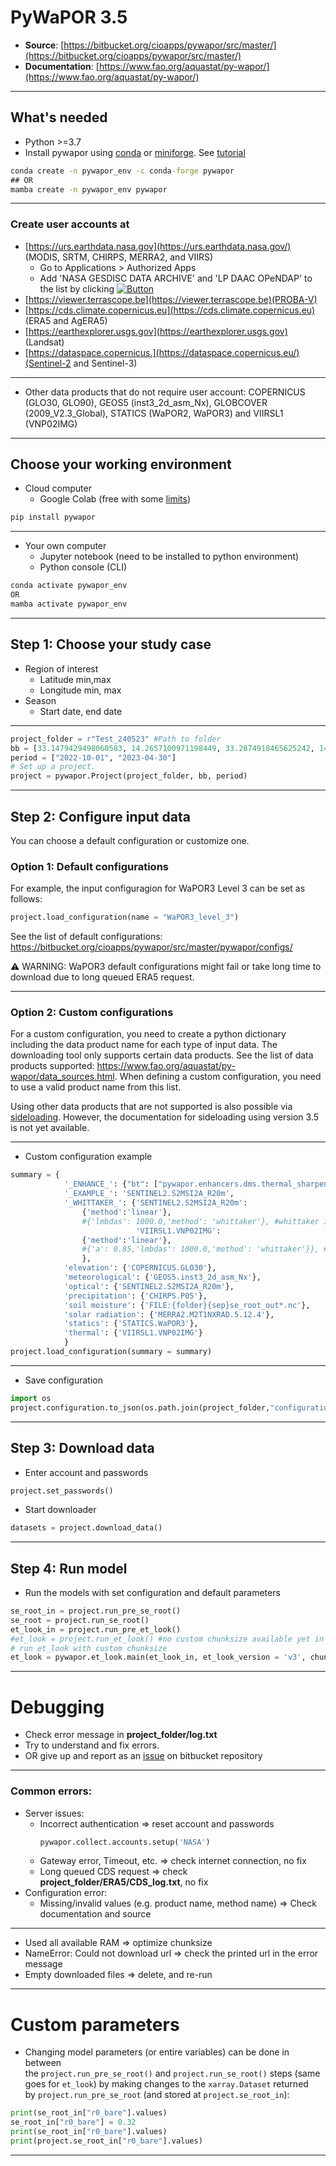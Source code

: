 # PyWaPOR 3.5

- **Source**: [https://bitbucket.org/cioapps/pywapor/src/master/](https://bitbucket.org/cioapps/pywapor/src/master/)
- **Documentation**: [https://www.fao.org/aquastat/py-wapor/](https://www.fao.org/aquastat/py-wapor/)
---
## What's needed
- Python >=3.7
- Install pywapor using [conda](https://docs.conda.io/projects/conda/en/latest/user-guide/concepts/environments.html) or [miniforge](https://github.com/conda-forge/miniforge). See [tutorial](https://courses.gisopencourseware.org/mod/book/view.php?id=430&chapterid=1427)
```cmd
conda create -n pywapor_env -c conda-forge pywapor
## OR
mamba create -n pywapor_env pywapor
```
---
### Create user accounts at
- [https://urs.earthdata.nasa.gov](https://urs.earthdata.nasa.gov/) (MODIS, SRTM, CHIRPS, MERRA2, and VIIRS)
	- Go to Applications > Authorized Apps
   	- Add 'NASA GESDISC DATA ARCHIVE' and 'LP DAAC OPeNDAP' to the list by clicking [![Button]][Link]
- [https://viewer.terrascope.be](https://viewer.terrascope.be)(PROBA-V)
- [https://cds.climate.copernicus.eu](https://cds.climate.copernicus.eu) (ERA5 and AgERA5)
- [https://earthexplorer.usgs.gov](https://earthexplorer.usgs.gov) (Landsat)
- [https://dataspace.copernicus.](https://dataspace.copernicus.eu/)(Sentinel-2 and Sentinel-3)
---
- Other data products that do not require user account: COPERNICUS (GLO30, GLO90), GEOS5 (inst3_2d_asm_Nx), GLOBCOVER (2009_V2.3_Global), STATICS (WaPOR2, WaPOR3) and VIIRSL1 (VNP02IMG)
---
## Choose your working environment
- Cloud computer
	- Google Colab (free with some [limits](https://research.google.com/colaboratory/faq.html#idle-timeouts))
```Python
pip install pywapor
```
---
- Your own computer
	- Jupyter notebook (need to be installed to python environment)
	- Python console (CLI)
```cmd
conda activate pywapor_env
OR
mamba activate pywapor_env
```
---
## Step 1: Choose your study case
- Region of interest
	- Latitude min,max
	- Longitude min, max
- Season
	- Start date, end date
---
```Python
project_folder = r"Test_240523" #Path to folder
bb = [33.1479429498060583, 14.2657100971198449, 33.2874918465625242, 14.3487734799492763] # [xmin, ymin, xmax, ymax] #Wad_Helal
period = ["2022-10-01", "2023-04-30"] 
# Set up a project.
project = pywapor.Project(project_folder, bb, period)
```
---
## Step 2: Configure input data
You can choose a default configuration or customize one. 
### Option 1: Default configurations 
For example, the input configuragion for WaPOR3 Level 3 can be set as follows:
```Python
project.load_configuration(name = "WaPOR3_level_3")
```
See the list of default configurations: https://bitbucket.org/cioapps/pywapor/src/master/pywapor/configs/ 

⚠ WARNING: WaPOR3 default configurations might fail or take long time to download due to long queued ERA5 request.

---
### Option 2: Custom configurations
For a custom configuration, you need to create a python dictionary including the data product name for each type of input data.
The downloading tool only supports certain data products. See the list of data products supported: https://www.fao.org/aquastat/py-wapor/data_sources.html. 
When defining a custom configuration, you need to use a valid product name from this list. 

Using other data products that are not supported is also possible via [sideloading](https://colab.research.google.com/github/un-fao/FAO-Water-Applications/blob/main/pyWaPOR/sideload.ipynb). However, the documentation for sideloading using version 3.5 is not yet available.

---
- Custom configuration example
```Python
summary = {
            '_ENHANCE_': {"bt": ["pywapor.enhancers.dms.thermal_sharpener.sharpen"],},
            '_EXAMPLE_': 'SENTINEL2.S2MSI2A_R20m',
            '_WHITTAKER_': {'SENTINEL2.S2MSI2A_R20m':
				{'method':'linear'},
				#{'lmbdas': 1000.0,'method': 'whittaker'}, #whittaker interpolation takes too long 
                            'VIIRSL1.VNP02IMG':
				{'method':'linear'},
				#{'a': 0.85,'lmbdas': 1000.0,'method': 'whittaker'}}, #whittaker interpolation takes too long
				},
            'elevation': {'COPERNICUS.GLO30'},
            'meteorological': {'GEOS5.inst3_2d_asm_Nx'},
            'optical': {'SENTINEL2.S2MSI2A_R20m'},
            'precipitation': {'CHIRPS.P05'},
            'soil moisture': {'FILE:{folder}{sep}se_root_out*.nc'},
            'solar radiation': {'MERRA2.M2T1NXRAD.5.12.4'},
            'statics': {'STATICS.WaPOR3'},
            'thermal': {'VIIRSL1.VNP02IMG'}
            }
project.load_configuration(summary = summary)
```
---
- Save configuration 
```Python
import os
project.configuration.to_json(os.path.join(project_folder,"configuration.json"))
```
---
## Step 3: Download data
- Enter account and passwords
```Python
project.set_passwords()
```
- Start downloader
```Python
datasets = project.download_data()
```
---
## Step 4: Run model
- Run the models with set configuration and default parameters
```Python
se_root_in = project.run_pre_se_root()
se_root = project.run_se_root()
et_look_in = project.run_pre_et_look()
#et_look = project.run_et_look() #no custom chunksize available yet in version 3.5.2
# run et_look with custom chunksize
et_look = pywapor.et_look.main(et_look_in, et_look_version = 'v3', chunks = {"time_bins": 1, "x": 1000, "y": 1000})
```
---
# Debugging
- Check error message in **project_folder/log.txt**
- Try to understand and fix errors. 
- OR give up and report as an [issue](https://bitbucket.org/cioapps/pywapor/issues) on bitbucket repository
---
### Common errors:
- Server issues: 
	- Incorrect authentication => reset account and passwords
		```Python
		pywapor.collect.accounts.setup('NASA')
		```
	- Gateway error, Timeout, etc. => check internet connection, no fix
	- Long queued CDS request => check **project_folder/ERA5/CDS_log.txt**, no fix
- Configuration error: 
	- Missing/invalid values (e.g. product name, method name) => Check documentation and source
---
- Used all available RAM => optimize chunksize
- NameError: Could not download url => check the printed url in the error message
- Empty downloaded files => delete, and re-run
---
# Custom parameters
- Changing model parameters (or entire variables) can be done in between the `project.run_pre_se_root()` and `project.run_se_root()` steps (same goes for `et_look`) by making changes to the `xarray.Dataset` returned by `project.run_pre_se_root` (and stored at `project.se_root_in`):
```Python
print(se_root_in["r0_bare"].values)
se_root_in["r0_bare"] = 0.32
print(se_root_in["r0_bare"].values)
print(project.se_root_in["r0_bare"].values)
```

---
[Button]: https://img.shields.io/badge/APPROVE_MORE_APPLICATIONS-blue?style=for-the-badge
[Link]: https://urs.earthdata.nasa.gov/application_search 
